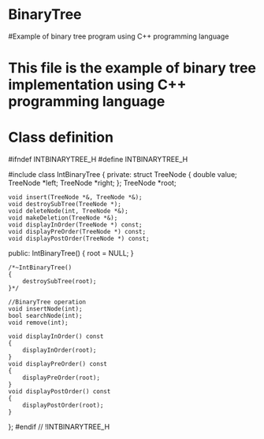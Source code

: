 # BinaryTree
#Example of binary tree program using C++ programming language
# This file is the example of binary tree implementation using C++ programming language
# Class definition 

#ifndef INTBINARYTREE_H
#define INTBINARYTREE_H

#include<iostream>
class IntBinaryTree
{
private:
	struct TreeNode
	{
		double value;
		TreeNode *left;
		TreeNode *right;
	};
	TreeNode *root;

	void insert(TreeNode *&, TreeNode *&);
	void destroySubTree(TreeNode *);
	void deleteNode(int, TreeNode *&);
	void makeDeletion(TreeNode *&);
	void displayInOrder(TreeNode *) const;
	void displayPreOrder(TreeNode *) const;
	void displayPostOrder(TreeNode *) const;

public:
	IntBinaryTree()
	{
		root = NULL;
	}

	/*~IntBinaryTree()
	{
		destroySubTree(root);
	}*/

	//BinaryTree operation
	void insertNode(int);
	bool searchNode(int);
	void remove(int);

	void displayInOrder() const
	{
		displayInOrder(root);
	}
	void displayPreOrder() const
	{
		displayPreOrder(root);
	}
	void displayPostOrder() const
	{
		displayPostOrder(root);
	}
};
#endif // !INTBINARYTREE_H





